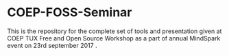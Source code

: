 # COEP-FOSS-Seminar
This is the repository for the complete set of tools and presentation given at COEP TUX Free and Open Source Workshop as a part of annual MindSpark event on 23rd september 2017 .
